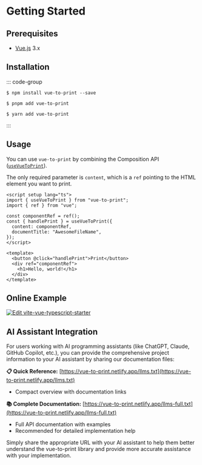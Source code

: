 # Getting Started

## Prerequisites

- [Vue.js](https://vuejs.org/) 3.x

## Installation

::: code-group

```shell [npm]
$ npm install vue-to-print --save
```

```shell [pnpm]
$ pnpm add vue-to-print
```

```shell [yarn]
$ yarn add vue-to-print
```

:::

## Usage

You can use `vue-to-print` by combining the Composition API ([`useVueToPrint`](#print-using-hook-recommended)).

The only required parameter is `content`, which is a `ref` pointing to the HTML element you want to print.

```vue {7}
<script setup lang="ts">
import { useVueToPrint } from "vue-to-print";
import { ref } from "vue";

const componentRef = ref();
const { handlePrint } = useVueToPrint({
  content: componentRef,
  documentTitle: "AwesomeFileName",
});
</script>

<template>
  <button @click="handlePrint">Print</button>
  <div ref="componentRef">
    <h1>Hello, world!</h1>
  </div>
</template>
```

## Online Example

[![Edit vite-vue-typescript-starter](https://codesandbox.io/static/img/play-codesandbox.svg)](https://codesandbox.io/p/devbox/github/siaikin/vue-to-print-example?embed=1)

## AI Assistant Integration

For users working with AI programming assistants (like ChatGPT, Claude, GitHub Copilot, etc.), you can provide the comprehensive project information to your AI assistant by sharing our documentation files:

**📋 Quick Reference:** [https://vue-to-print.netlify.app/llms.txt](https://vue-to-print.netlify.app/llms.txt)
- Compact overview with documentation links

**📚 Complete Documentation:** [https://vue-to-print.netlify.app/llms-full.txt](https://vue-to-print.netlify.app/llms-full.txt)  
- Full API documentation with examples
- Recommended for detailed implementation help

Simply share the appropriate URL with your AI assistant to help them better understand the vue-to-print library and provide more accurate assistance with your implementation.
